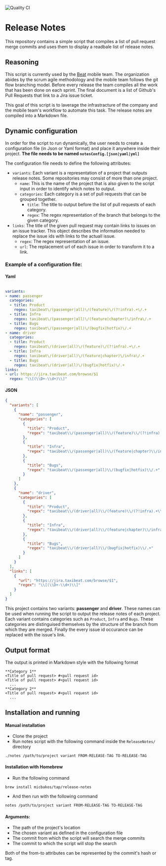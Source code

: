 ![Quality CI](https://github.com/micbakos/ReleaseNotes/workflows/Quality%20CI/badge.svg)

# Release Notes

This repository contains a simple script that compiles a list of pull request merge commits and uses them to display a readbale list of release notes.

## Reasoning
This script is currently used by the [Beat](https://github.com/beatlabs) mobile team. The organization abides by the scrum agile methodology and the mobile team follows the git flow branching model. Before every release the team compiles 
all the work that has been done on each sprint. The final document is a list of Github's Pull Requests that link to a Jira issue ticket.

This goal of this script is to laverage the infrastracture of the company and the mobile team's workflow to automate this task. The release notes are compiled into a Markdown file.

## Dynamic configuration
In order for the script to run dynamically, the user needs to create a configuration file (in Json or Yaml format) and place it anywhere inside their project. **The file needs to be named `notesConfig.[json|yaml|yml]`**

The configuration file needs to define the following attributes:
- `variants`: Each variant is a representation of a project that outputs release notes. Some repositories may consist of more than one project.
  - `name`: This is the name of the project that is also given to the script input in order to identify which notes to output.
  - `categories`: Each category is a set of pull requests that can be grouped together.
    - `title`: The title to output before the list of pull requests of each category.
    - `regex`: The regex representation of the branch that belongs to the given category.
- `links`: The title of the given pull request may contain links to issues on an issue tracker. This object describes the information needed to replace the issue ids with links to the actuall issue.
  - `regex`: The regex representation of an issue.
  - `url`: The replacement url of each issue in order to transform it to a link.

### Example of a configuration file:

#### Yaml
```yaml

variants:
- name: passenger
  categories:
  - title: Product
    regex: taxibeat\/(passenger|all)\/(feature)\/(?!infra).+\/.+
  - title: Infra
    regex: taxibeat\/(passenger|all)\/(feature|chapter)\/infra\/.+
  - title: Bugs
    regex: taxibeat\/(passenger|all)\/(bugfix|hotfix)\/.+
- name: driver
  categories:
  - title: Product
    regex: taxibeat\/(driver|all)\/(feature)\/(?!infra).+\/.+
  - title: Infra
    regex: taxibeat\/(driver|all)\/(feature|chapter)\/infra\/.+
  - title: Bugs
    regex: taxibeat\/(driver|all)\/(bugfix|hotfix)\/.+
links:
- url: https://jira.taxibeat.com/browse/$1
  regex: "\\[(\\D+-\\d+)\\]"

```

#### JSON
```json
{
  "variants": [
    {
      "name": "passenger",
      "categories": [
        {
          "title": "Product",
          "regex": "taxibeat\\/(passenger|all)\\/(feature)\\/(?!infra).+\\/.+"
        },
        {
          "title": "Infra",
          "regex": "taxibeat\\/(passenger|all)\\/(feature|chapter)\\/infra\\/.+"
        },
        {
          "title": "Bugs",
          "regex": "taxibeat\\/(passenger|all)\\/(bugfix|hotfix)\\/.+"
        }
      ]
    },
    {
      "name": "driver",
      "categories": [
        {
          "title": "Product",
          "regex": "taxibeat\\/(driver|all)\\/(feature)\\/(?!infra).+\\/.+"
        },
        {
          "title": "Infra",
          "regex": "taxibeat\\/(driver|all)\\/(feature|chapter)\\/infra\\/.+"
        },
        {
          "title": "Bugs",
          "regex": "taxibeat\\/(driver|all)\\/(bugfix|hotfix)\\/.+"
        }
      ]
    }
  ],
  "links": [
    {
      "url": "https://jira.taxibeat.com/browse/$1",
      "regex": "\\[(\\D+-\\d+)\\]"
    }
  ]
}

```
This project contains two variants: **passenger** and **driver**. These names can be used when running the script to output the release notes of each project.
Each variant contains categories such as `Product`, `Infra` and `Bugs`. These categories are distinguised themselves by the structure of the branch from which they are merged.
Finally the every issue id occurance can be replaced with the issue's link.

## Output format
The output is printed in Markdown style with the following format
```
**Category 1**
<Title of pull request> #<pull request id>
<Title of pull request> #<pull request id>
  ...
**Category 2** 
<Title of pull request> #<pull request id>
  ...
```

## Installation and running

#### Manual installation
* Clone the project
* Run notes script with the following command inside the `ReleaseNotes/` directory
```
./notes /path/to/project variant FROM-RELEASE-TAG TO-RELEASE-TAG
```

#### Installation with Homebrew
* Run the following command
```bash
brew install micbakos/tap/release-notes
```
* And then run with the following command
```bash
notes /path/to/project variant FROM-RELEASE-TAG TO-RELEASE-TAG
```

#### Arguments: 
* The path of the project's location
* The chosen variant as defined in the configuration file
* The commit from which the script will search the merge commits
* The commit to which the script will stop the search

Both of the from-to attributes can be represented by the commit's hash or tag. 
